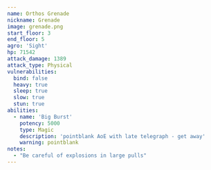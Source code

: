 ```yaml
---
name: Orthos Grenade
nickname: Grenade
image: grenade.png
start_floor: 3
end_floor: 5
agro: 'Sight'
hp: 71542
attack_damage: 1389
attack_type: Physical
vulnerabilities:
  bind: false
  heavy: true
  sleep: true
  slow: true
  stun: true
abilities:
  - name: 'Big Burst'
    potency: 5000
    type: Magic
    description: 'pointblank AoE with late telegraph - get away'
    warning: pointblank
notes:
  - "Be careful of explosions in large pulls"
---
```

